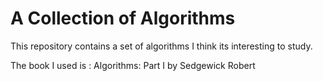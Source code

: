 # A Collection of Algorithms
This repository contains a set of algorithms I think its interesting to study.

The book I used is : 
Algorithms: Part I by Sedgewick Robert
